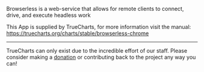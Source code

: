 Browserless is a web-service that allows for remote clients to connect, drive, and execute headless work

This App is supplied by TrueCharts, for more information visit the manual: https://truecharts.org/charts/stable/browserless-chrome

---

TrueCharts can only exist due to the incredible effort of our staff.
Please consider making a [donation](https://truecharts.org/docs/about/sponsor) or contributing back to the project any way you can!

